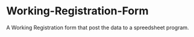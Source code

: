 # Working-Registration-Form
A Working Registration form that post the data to a spreedsheet program.
